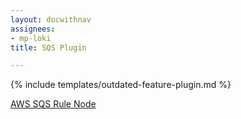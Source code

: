 ```yaml
---
layout: docwithnav
assignees:
- mp-loki
title: SQS Plugin

---
```


{% include templates/outdated-feature-plugin.md %}

[AWS SQS Rule Node](/docs/user-guide/rule-engine-2-0/external-nodes/#aws-sqs-node)